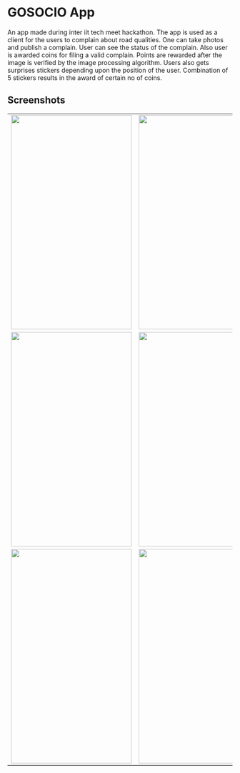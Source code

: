 
# GOSOCIO App  
An app made during inter iit tech meet hackathon. The app is used as a client for the users to complain about road qualities. One can take photos and publish a complain. User can see the status of the complain. Also user is awarded coins for filing a valid complain. Points are rewarded after the image is verified by the image processing algorithm. Users also gets surprises stickers depending upon the position of the user. Combination of 5 stickers results in the award of certain no of coins.
  
## Screenshots  
  
<table>  
  <tr>  
    <td><img src="https://user-images.githubusercontent.com/43731599/71309967-47386900-2434-11ea-9cd5-de97a3e758fe.png" height = "480" width="270"></td>  
    <td><img src="https://user-images.githubusercontent.com/43731599/71309968-47386900-2434-11ea-9484-d0af9cee0556.png" height = "480" width="270"></td>  
    <td><img src="https://user-images.githubusercontent.com/43731599/71309969-47386900-2434-11ea-9cba-a62363fc0264.png" height = "480" width="270"></td>  
  </tr>  
  <tr>  
    <td><img src="https://user-images.githubusercontent.com/43731599/71309970-47d0ff80-2434-11ea-9734-71660741cd59.png" height = "480" width="270"></td>  
    <td><img src="https://user-images.githubusercontent.com/43731599/71309971-47d0ff80-2434-11ea-8c25-600432baacf8.png" height = "480" width="270"></td>  
    <td><img src="https://user-images.githubusercontent.com/43731599/71309972-47d0ff80-2434-11ea-8a55-9f6624df032c.png" height = "480" width="270"></td>  
  </tr>  
  <tr>  
    <td><img src="https://user-images.githubusercontent.com/43731599/71309973-48699600-2434-11ea-93ec-e625078c2df6.png"" height = "480" width="270"></td>  
    <td><img src="https://user-images.githubusercontent.com/43731599/71309974-48699600-2434-11ea-92bc-b14635e4dce6.png" height = "480" width="270"></td>  
    <td><img src="https://user-images.githubusercontent.com/43731599/71309975-48699600-2434-11ea-884c-a60ba834bf79.png" height = "480" width="270"></td>  
  </tr>  
</table>